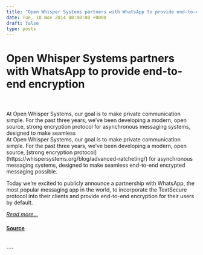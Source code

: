 ```yaml
---
title: "Open Whisper Systems partners with WhatsApp to provide end-to-end encryption"
date: Tue, 18 Nov 2014 00:00:00 +0000
draft: false
type: posts
---
```

# Open Whisper Systems partners with WhatsApp to provide end-to-end encryption

<br/>

<br/>
 At Open Whisper Systems, our goal is to make private communication simple. For the past three years, we’ve been developing a modern, open source, strong encryption protocol for asynchronous messaging systems, designed to make seamless
<br/>
At Open Whisper Systems, our goal is to make private communication simple. For the past three years, we’ve been developing a modern, open source, [strong encryption protocol](https://whispersystems.org/blog/advanced-ratcheting/) for asynchronous messaging systems, designed to make seamless end-to-end encrypted messaging possible.

Today we’re excited to publicly announce a partnership with WhatsApp, the most popular messaging app in the world, to incorporate the TextSecure protocol into their clients and provide end-to-end encryption for their users by default.

[_Read more..._](https://signal.org/blog/whatsapp/)

#### [Source](https://signal.org/blog/whatsapp/)

<br/>
---
